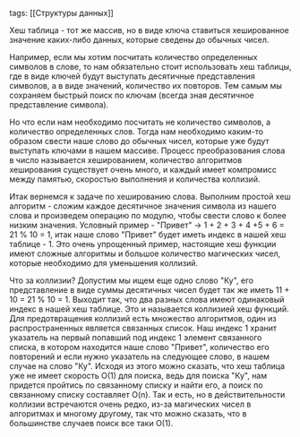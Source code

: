 tags: [[Структуры данных]] 

Хеш таблица - тот же массив, но в виде ключа ставиться хешированное значение каких-либо данных, которые сведены до обычных чисел.

Например, если мы хотим посчитать количество определенных символов в слове, то нам обязательно стоит использовать хеш таблицы, где в виде ключей будут выступать десятичные представления символов, а в виде значений, количество их повторов. Тем самым мы сохраняем быстрый поиск по ключам (всегда зная десятичное представление символа).

Но что если нам необходимо посчитать не количество символов, а количество определенных слов. Тогда нам необходимо каким-то образом свести наше слово до обычных чисел, которые уже будут выступать ключами в нашем массиве. Процесс преобразования слова в число называется хешированием, количество алгоритмов хеширования существует очень много, и каждый имеет компромисс между памятью, скоростью выполнения и количества коллизий.

Итак вернемся к задаче по хешированию слова. Выполним простой хеш алгоритм - сложим каждое десятичное значения символа из нашего слова и произведем операцию по модулю, чтобы свести слово к более низким значения. Условный пример - "Привет" -> 1 + 2 + 3 + 4 +5 + 6 = 21 % 10 = 1, итак наше слово "Привет" будет иметь индекс в нашей хеш таблице - 1. Это очень упрощенный пример, настоящие хеш функции имеют сложные алгоритмы и большое количество магических чисел, которые необходимо для уменьшения коллизий.

Что за коллизии? Допустим мы ищем еще одно слово "Ку", его представление в виде суммы десятичных чисел будет так же иметь 11 + 10 = 21 % 10 = 1. Выходит так, что два разных слова имеют одинаковый индекс в нашей хеш таблице. Это и называется коллизией хеш функций. Для предотвращения коллизий есть множество алгоритмов, один из распространенных является связанных список. Наш индекс 1 хранит указатель на первый попавший под индекс 1 элемент связанного списка, в котором находится наше слово "Привет", количество его повторений и если нужно указатель на следующее слово, в нашем случае на слово "Ку". Исходя из этого можно сказать, что хеш таблица уже не имеет скорость O(1) для поиска, ведь для поиска "Ку", нам придется пройтись по связанному списку и найти его, а поиск по связанному списку составляет O(n). Так и есть, но в действительности коллизии встречаются очень редко, из-за магических чисел в алгоритмах и многому другому, так что можно сказать, что в большинстве случаев поиск все таки O(1).    